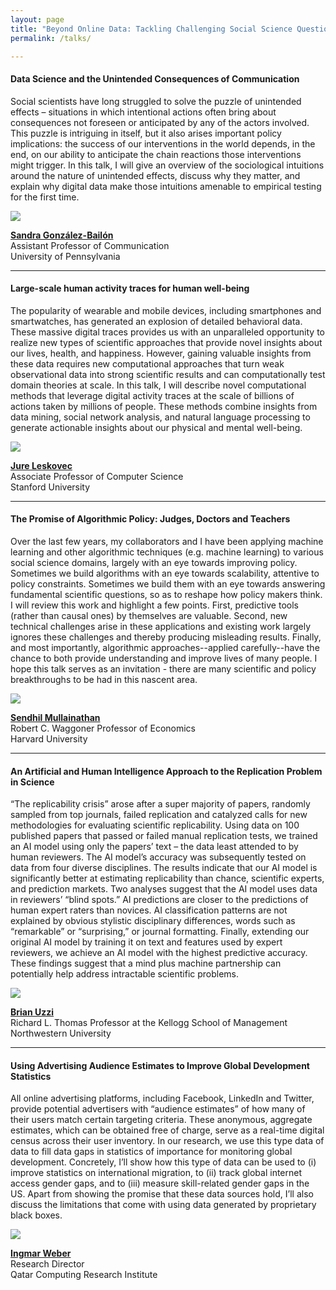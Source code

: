 ```yaml
---
layout: page
title: "Beyond Online Data: Tackling Challenging Social Science Questions (Invited talks)"
permalink: /talks/

---
```


#### Data Science and the Unintended Consequences of Communication

Social scientists have long struggled to solve the puzzle of unintended effects – situations in which intentional actions often bring about consequences not foreseen or anticipated by any of the actors involved. This puzzle is intriguing in itself, but it also arises important policy implications: the success of our interventions in the world depends, in the end, on our ability to anticipate the chain reactions those interventions might trigger. In this talk, I will give an overview of the sociological intuitions around the nature of unintended effects, discuss why they matter, and explain why digital data make those intuitions amenable to empirical testing for the first time.

<img class="circular--square" src="/images/sandra.jpg" />

**[Sandra González-Bailón](https://www.asc.upenn.edu/node/648)**   
Assistant Professor of Communication    
University of Pennsylvania

---

####  Large-scale human activity traces for human well-being

The popularity of wearable and mobile devices, including smartphones and smartwatches, has generated an explosion of detailed behavioral data. These massive digital traces provides us with an unparalleled opportunity to realize new types of scientific approaches that provide novel insights about our lives, health, and happiness. However, gaining valuable insights from these data requires new computational approaches that turn weak observational data into strong scientific results and can computationally test domain theories at scale. In this talk, I will describe novel computational methods that leverage digital activity traces at the scale of billions of actions taken by millions of people. These methods combine insights from data mining, social network analysis, and natural language processing to generate actionable insights about our physical and mental well-being. 

<img class="circular--square" src="/images/jure.jpg" />

**[Jure Leskovec](https://cs.stanford.edu/~jure/)**    
Associate Professor of Computer Science     
Stanford University


---

#### The Promise of Algorithmic Policy: Judges, Doctors and Teachers

Over the last few years, my collaborators and I have been applying machine learning and other algorithmic techniques (e.g. machine learning) to various social science domains, largely with an eye towards improving policy.  Sometimes we build algorithms with an eye towards scalability, attentive to policy constraints. Sometimes we build them with an eye towards answering fundamental scientific questions, so as to reshape how policy makers think.  I will review this work and highlight a few points. First, predictive tools (rather than causal ones) by themselves are valuable. Second, new technical challenges arise in these applications and existing work largely ignores these challenges and thereby producing misleading results. Finally, and most importantly, algorithmic approaches--applied carefully--have the chance to both provide understanding and improve lives of many people.  I hope this talk serves as an invitation - there are many scientific and policy breakthroughs to be had in this nascent area. 


<img class="circular--square" src="/images/sendhil.jpg" />

**[Sendhil Mullainathan](https://scholar.harvard.edu/sendhil/home)**  
Robert C. Waggoner Professor of Economics  
Harvard University

---

#### An Artificial and Human Intelligence Approach to the Replication Problem in Science

“The replicability crisis” arose after a super majority of papers, randomly sampled from top journals, failed replication and catalyzed calls for new methodologies for evaluating scientific replicability.  Using data on 100 published papers that passed or failed manual replication tests, we trained an AI model using only the papers’ text – the data least attended to by human reviewers.  The AI model’s accuracy was subsequently tested on data from four diverse disciplines.  The results indicate that our AI model is significantly better at estimating replicability than chance, scientific experts, and prediction markets.  Two analyses suggest that the AI model uses data in reviewers’ “blind spots.”  AI predictions are closer to the predictions of human expert raters than novices.  AI classification patterns are not explained by obvious stylistic disciplinary differences, words such as “remarkable” or “surprising,” or journal formatting.  Finally, extending our original AI model by training it on text and features used by expert reviewers, we achieve an AI model with the highest predictive accuracy.  These findings suggest that a mind plus machine partnership can potentially help address intractable scientific problems.

<img class="circular--square" src="/images/brian.png" />

**[Brian Uzzi](http://www.kellogg.northwestern.edu/faculty/uzzi/htm/)**     
Richard L. Thomas Professor at the Kellogg School of Management  
Northwestern University

---

#### Using Advertising Audience Estimates to Improve Global Development Statistics

All online advertising platforms, including Facebook, LinkedIn and Twitter, provide potential advertisers with “audience estimates” of how many of their users match certain targeting criteria. These anonymous, aggregate estimates, which can be obtained free of charge, serve as a real-time digital census across their user inventory. In our research, we use this type data of data to fill data gaps in statistics of importance for monitoring global development. Concretely, I’ll show how this type of data can be used to (i) improve statistics on international migration, to (ii) track global internet access gender gaps, and to (iii) measure skill-related gender gaps in the US. Apart from showing the promise that these data sources hold, I’ll also discuss the limitations that come with using data generated by proprietary black boxes.

<img class="circular--square" src="/images/ingmar.jpg" />

**[Ingmar Weber](http://www.qcri.qa/our-people/bio?pid=67&name=IngmarWeber)**  
Research Director    
Qatar Computing Research Institute



